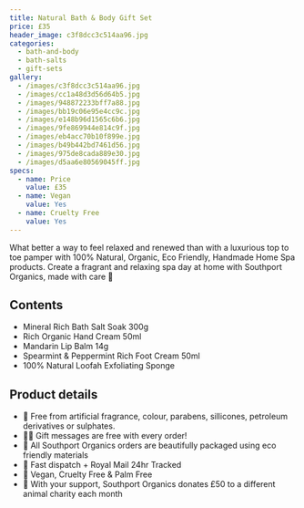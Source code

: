 ```yaml
---
title: Natural Bath & Body Gift Set
price: £35
header_image: c3f8dcc3c514aa96.jpg
categories:
  - bath-and-body
  - bath-salts
  - gift-sets
gallery:
  - /images/c3f8dcc3c514aa96.jpg
  - /images/cc1a48d3d56d64b5.jpg
  - /images/948872233bff7a88.jpg
  - /images/bb19c06e95e4cc9c.jpg
  - /images/e148b96d1565c6b6.jpg
  - /images/9fe869944e814c9f.jpg
  - /images/eb4acc70b10f899e.jpg
  - /images/b49b442bd7461d56.jpg
  - /images/975de8cada889e30.jpg
  - /images/d5aa6e80569045ff.jpg
specs:
  - name: Price
    value: £35
  - name: Vegan
    value: Yes
  - name: Cruelty Free
    value: Yes
---
```


What better a way to feel relaxed and renewed than with a luxurious top to toe pamper with 100% Natural, Organic, Eco Friendly, Handmade Home Spa products. Create a fragrant and relaxing spa day at home with Southport Organics, made with care 🛁

## Contents

- Mineral Rich Bath Salt Soak 300g
- Rich Organic Hand Cream 50ml
- Mandarin Lip Balm 14g
- Spearmint & Peppermint Rich Foot Cream 50ml
- 100% Natural Loofah Exfoliating Sponge

## Product details

- 🍊 Free from artificial fragrance, colour, parabens, sillicones, petroleum derivatives or sulphates.
- ✍🏼 Gift messages are free with every order!
- 🌿 All Southport Organics orders are beautifully packaged using eco friendly materials
- 📮 Fast dispatch + Royal Mail 24hr Tracked
- 🐰 Vegan, Cruelty Free & Palm Free
- 🐾 With your support, Southport Organics donates £50 to a different animal charity each month
